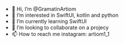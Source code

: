- 👋 Hi, I’m @GramatinArtiom
- 👀 I’m interested in SwiftUI, kotlin and python
- 🌱 I’m currently learning SwiftUI
- 💞️ I’m looking to collaborate on a projecy
- 📫 How to reach me instagram: artiom1_1

<!---
GramatinArtiom/GramatinArtiom is a ✨ special ✨ repository because its `README.md` (this file) appears on your GitHub profile.
You can click the Preview link to take a look at your changes.
--->
